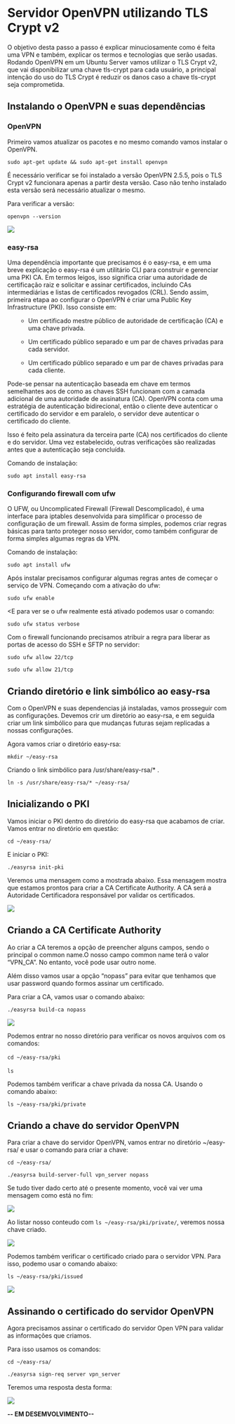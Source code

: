 <h1>Servidor OpenVPN utilizando TLS Crypt v2</h1> 

O objetivo desta passo a passo é explicar minuciosamente como é feita uma VPN e também, explicar os termos e tecnologias que serão usadas. Rodando OpenVPN em um Ubuntu Server vamos utilizar o TLS Crypt v2, que vai disponibilizar uma chave tls-crypt para cada usuário, a principal intenção do uso do TLS Crypt é reduzir os danos caso a chave tls-crypt seja comprometida.


<h2>Instalando o OpenVPN e suas dependências</h2>
<h3>OpenVPN</h3>
Primeiro vamos atualizar os pacotes e no mesmo comando vamos instalar o OpenVPN.

<code>sudo apt-get update && sudo apt-get install openvpn </code>
<p>

É necessário verificar se foi instalado a versão OpenVPN 
2.5.5, pois o TLS Crypt v2 funcionara apenas a partir desta versão. Caso não tenho instalado esta versão será necessário atualizar o mesmo.

Para verificar a versão:

<code>openvpn --version</code>

<img src="images/openvpnVersion.png">
<p>

<h3>easy-rsa</h3>
Uma dependência importante que precisamos é o easy-rsa, e em uma breve explicação o easy-rsa é um utilitário CLI para construir e gerenciar uma PKI CA. Em termos leigos, isso significa criar uma autoridade de certificação raiz e solicitar e assinar certificados, incluindo CAs intermediárias e listas de certificados revogados (CRL).
Sendo assim, primeira etapa ao configurar o OpenVPN é criar uma Public Key Infrastructure (PKI). Isso consiste em:

<ol>

- Um certificado mestre público de autoridade de certificação (CA) e uma chave privada.

- Um certificado público separado e um par de chaves privadas para cada servidor.

- Um certificado público separado e um par de chaves privadas para cada cliente.
</ol>

Pode-se pensar na autenticação baseada em chave em termos semelhantes aos de como as chaves SSH funcionam com a camada adicional de uma autoridade de assinatura (CA). OpenVPN conta com uma estratégia de autenticação bidirecional, então o cliente deve autenticar o certificado do servidor e em paralelo, o servidor deve autenticar o certificado do cliente.

Isso é feito pela assinatura da terceira parte (CA) nos certificados do cliente e do servidor. Uma vez estabelecido, outras verificações são realizadas antes que a autenticação seja concluída.

Comando de instalação:

<code>sudo apt install easy-rsa</code> 
<p>

<h3>Configurando firewall com ufw</h3>
O UFW, ou Uncomplicated Firewall (Firewall Descomplicado), é uma interface para iptables desenvolvida para simplificar o processo de configuração de um firewall. Assim de forma simples, podemos criar regras básicas para tanto proteger nosso servidor, como também configurar de forma simples algumas regras da VPN.
<p>

Comando de instalação:

<code>sudo apt install ufw</code>
<p>

Após instalar precisamos configurar algumas regras antes de começar o serviço de VPN. Começando com a ativação do ufw:

<code>sudo ufw enable</code>
<p>

<E para ver se o ufw realmente está ativado podemos usar o comando:

<code>sudo ufw status verbose</code>
<p>

Com o firewall funcionando precisamos atribuir a regra para liberar as portas de acesso do SSH e SFTP no servidor:

<code>sudo ufw allow 22/tcp</code>

<code>sudo ufw allow 21/tcp</code>


<h2>Criando diretório e link simbólico ao easy-rsa</h2>
Com o OpenVPN e suas dependencias já instaladas, vamos prosseguir com as configurações. Devemos crir um diretório ao easy-rsa, e em seguida criar um link simbólico para que mudanças futuras sejam replicadas a nossas configurações.

Agora vamos criar o diretório easy-rsa:

<code>mkdir ~/easy-rsa</code>
<p>

Criando o link simbólico para /usr/share/easy-rsa/* .

<code>ln -s /usr/share/easy-rsa/* ~/easy-rsa/</code>
<p>

<h2>Inicializando o PKI</h2>
Vamos iniciar o PKI dentro do diretório do easy-rsa que acabamos de criar.
Vamos entrar no diretório em questão:
<p>

<code>cd ~/easy-rsa/</code>

E iniciar o PKI:

<code>./easyrsa init-pki</code>

Veremos uma mensagem como a mostrada abaixo. Essa mensagem mostra que estamos prontos para criar a CA Certificate Authority. A CA será a Autoridade Certificadora responsável por validar os certificados.

<img src="images/pkiCreateCA.png">
<p>


<h2>Criando a CA Certificate Authority</h2>
Ao criar a CA teremos a opção de preencher alguns campos, sendo o principal o common name.O nosso campo common name terá o valor “VPN_CA”. No entanto, você pode usar outro nome.

Além disso vamos usar a opção “nopass” para evitar que tenhamos que usar password quando formos assinar um certificado.

Para criar a CA, vamos usar o comando abaixo:

<code>./easyrsa build-ca nopass</code>

<img src="images/creatCA.png">
<p>

Podemos entrar no nosso diretório para verificar os novos arquivos com os comandos:

<code>cd ~/easy-rsa/pki  </code> 

<code>ls</code> 

Podemos também verificar a chave privada da nossa CA. Usando o comando abaixo: 

<code>ls ~/easy-rsa/pki/private </code>

<h2>Criando a chave do servidor OpenVPN</h2>
Para criar a chave do servidor OpenVPN, vamos entrar no diretório ~/easy-rsa/ e usar o comando para criar a chave:
<p>

<code>cd ~/easy-rsa/</code>

<code>./easyrsa build-server-full vpn_server nopass</code>

Se tudo tiver dado certo até o presente momento, você vai ver uma mensagem como está no fim:

<img src="images/chaveOPENVPN.png">
<p>

Ao listar nosso conteudo com <code>ls ~/easy-rsa/pki/private/</code>, veremos nossa chave criado.

<img src="images/seeKey.png">
<p>

Podemos também verificar o certificado criado para o servidor VPN. Para isso, podemo usar o comando abaixo:

<code>ls ~/easy-rsa/pki/issued</code>

<img src="images/showCertVPN.png">
<p>

<h2>Assinando o certificado do servidor OpenVPN</h2>
Agora precisamos assinar o certificado do servidor Open VPN para validar as informações que criamos.

Para isso usamos os comandos:

<code>cd ~/easy-rsa/</code>

<code>./easyrsa sign-req server vpn_server</code>

Teremos uma resposta desta forma:

<img src="images/signCertificate.png">

<strong>-- EM DESEMVOLVIMENTO--</strong>